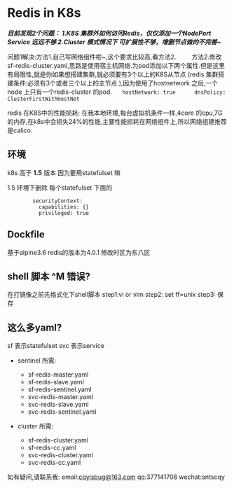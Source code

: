 Redis in K8s
===

***目前发现2个问题： 1.K8S 集群外如何访问Redis，仅仅添加一个NodePort Service 远远不够   2.Cluster 模式情况下 可扩展性不够，增删节点做的不完善~***

问题1解决:方法1.自己写网络组件啦~,这个要求比较高,看方法2.
         方法2.修改sf-redis-cluster.yaml,思路是使用宿主机网络.为pod添加以下两个属性.但是这里有局限性,就是你如果想搭建集群,就必须要有3个以上的K8S从节点 (redis 集群搭建条件:必须有3个或者三个以上的主节点.),因为使用了hostnetwork 之后,一个node 上只有一个redis-cluster 的pod.
      ```
      hostNetwork: true
      dnsPolicy: ClusterFirstWithHostNet
      ```

redis 在K8S中的性能损耗:
在我本地环境,每台虚拟机条件一样,4core 的cpu,7G的内存,在k8s中会损失24%的性能,主要性能损耗在网络组件上,所以网络组建推荐是calico.

环境
---
k8s 高于 **1.5** 版本 因为要用statefulset 嘛

1.5 环境下删除
每个statefulset 下面的
```
        securityContext:
          capabilities: {}
          privileged: true
```
Dockfile 
---
基于alpine3.6  redis的版本为4.0.1 
修改时区为东八区

shell 脚本 ^M 错误?
---
在打镜像之前先格式化下shell脚本
step1:vi or vim
step2: set ff=unix
step3: 保存 


这么多yaml?
---
sf 表示statefulset
svc 表示service

- sentinel 所需: 
    - sf-redis-master.yaml
    - sf-redis-slave.yaml
    - sf-redis-sentinel.yaml
    - svc-redis-master.yaml
    - svc-redis-slave.yaml
    - svc-redis-sentinel.yaml

- cluster 所需:
    - sf-redis-cluster.yaml
    - sf-redis-cc.yaml
    - svc-redis-cluster.yaml
    - svc-redis-cc.yaml
    
    
如有疑问,请联系我:
email:cqyisbug@163.com
qq:377141708
wechat:antscqy
